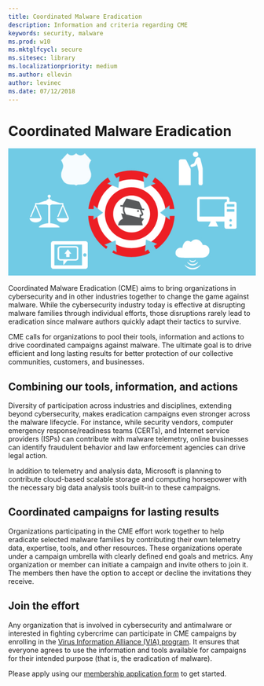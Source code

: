 ```yaml
---
title: Coordinated Malware Eradication
description: Information and criteria regarding CME
keywords: security, malware
ms.prod: w10
ms.mktglfcycl: secure
ms.sitesec: library
ms.localizationpriority: medium
ms.author: ellevin
author: levinec
ms.date: 07/12/2018
---
```

# Coordinated Malware Eradication

![coordinated-malware-eradication](images/CoordinatedMalware.png)

Coordinated Malware Eradication (CME) aims to bring organizations in cybersecurity and in other industries together to change the game against malware. While the cybersecurity industry today is effective at disrupting malware families through individual efforts, those disruptions rarely lead to eradication since malware authors quickly adapt their tactics to survive.

CME calls for organizations to pool their tools, information and actions to drive coordinated campaigns against malware. The ultimate goal is to drive efficient and long lasting results for better protection of our collective communities, customers, and businesses.

## Combining our tools, information, and actions

Diversity of participation across industries and disciplines, extending beyond cybersecurity, makes eradication campaigns even stronger across the malware lifecycle. For instance, while security vendors, computer emergency response/readiness teams (CERTs), and Internet service providers (ISPs) can contribute with malware telemetry, online businesses can identify fraudulent behavior and law enforcement agencies can drive legal action.

In addition to telemetry and analysis data, Microsoft is planning to contribute cloud-based scalable storage and computing horsepower with the necessary big data analysis tools built-in to these campaigns.

## Coordinated campaigns for lasting results

Organizations participating in the CME effort work together to help eradicate selected malware families by contributing their own telemetry data, expertise, tools, and other resources. These organizations operate under a campaign umbrella with clearly defined end goals and metrics. Any organization or member can initiate a campaign and invite others to join it. The members then have the option to accept or decline the invitations they receive.

## Join the effort

Any organization that is involved in cybersecurity and antimalware or interested in fighting cybercrime can participate in CME campaigns by enrolling in the [Virus Information Alliance (VIA) program](virus-information-alliance-criteria.md). It ensures that everyone agrees to use the information and tools available for campaigns for their intended purpose (that is, the eradication of malware).

Please apply using our [membership application form](http://www.microsoft.com/security/portal/partnerships/apply.aspx) to get started.